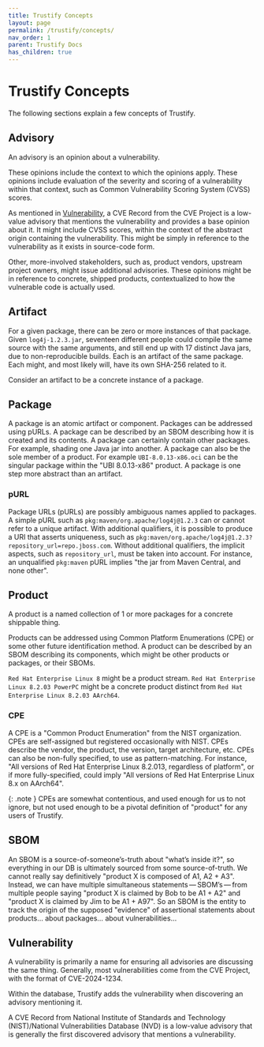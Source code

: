 ```yaml
---
title: Trustify Concepts
layout: page
permalink: /trustify/concepts/
nav_order: 1
parent: Trustify Docs
has_children: true
---
```


# Trustify Concepts

The following sections explain a few concepts of Trustify.

## Advisory

An advisory is an opinion about a vulnerability.

These opinions include the context to which the opinions apply. These opinions
include evaluation of the severity and scoring of a vulnerability within that
context, such as Common Vulnerability Scoring System (CVSS) scores.

As mentioned in [Vulnerability](#vulnerability), a CVE Record from the CVE
Project is a low-value advisory that mentions the vulnerability and provides a
base opinion about it. It might include CVSS scores, within the context of the
abstract origin containing the vulnerability. This might be simply in reference
to the vulnerability as it exists in source-code form.

Other, more-involved stakeholders, such as, product vendors, upstream project
owners, might issue additional advisories. These opinions might be in reference
to concrete, shipped products, contextualized to how the vulnerable code is
actually used.

## Artifact

For a given package, there can be zero or more instances of that package. Given
`log4j-1.2.3.jar`, seventeen different people could compile the same source with
the same arguments, and still end up with 17 distinct Java jars, due to
non-reproducible builds. Each is an artifact of the same package. Each might,
and most likely will, have its own SHA-256 related to it.

Consider an artifact to be a concrete instance of a package.

## Package

A package is an atomic artifact or component. Packages can be addressed using
pURLs. A package can be described by an SBOM describing how it is created and
its contents. A package can certainly contain other packages. For example,
shading one Java jar into another. A package can also be the sole member of a
product. For example `UBI-8.0.13-x86.oci` can be the singular package within the
"UBI 8.0.13-x86" product. A package is one step more abstract than an artifact.

### pURL

Package URLs (pURLs) are possibly ambiguous names applied to packages. A simple
pURL such as `pkg:maven/org.apache/log4j@1.2.3` can or cannot refer to a unique
artifact. With additional qualifiers, it is possible to produce a URI that
asserts uniqueness, such as
`pkg:maven/org.apache/log4j@1.2.3?repository_url=repo.jboss.com`. Without
additional qualifiers, the implicit aspects, such as `repository_url`, must be
taken into account. For instance, an unqualified `pkg:maven` pURL implies "the
jar from Maven Central, and none other".

## Product

A product is a named collection of 1 or more packages for a concrete shippable
thing.

Products can be addressed using Common Platform Enumerations (CPE) or some other
future identification method. A product can be described by an SBOM describing
its components, which might be other products or packages, or their SBOMs.

`Red Hat Enterprise Linux 8` might be a product stream.
`Red Hat Enterprise Linux 8.2.03 PowerPC` might be a concrete product distinct
from `Red Hat Enterprise Linux 8.2.03 AArch64`.

### CPE

A CPE is a "Common Product Enumeration" from the NIST organization. CPEs are
self-assigned but registered occasionally with NIST. CPEs describe the vendor,
the product, the version, target architecture, etc. CPEs can also be non-fully
specified, to use as pattern-matching. For instance, "All versions of Red Hat
Enterprise Linux 8.2.013, regardless of platform", or if more fully-specified,
could imply "All versions of Red Hat Enterprise Linux 8.x on AArch64".

{: .note } CPEs are somewhat contentious, and used enough for us to not ignore,
but not used enough to be a pivotal definition of "product" for any users of
Trustify.

## SBOM

An SBOM is a source-of-someone’s-truth about "what’s inside it?", so everything
in our DB is ultimately sourced from some source-of-truth. We cannot really say
definitively "product X is composed of A1, A2 + A3". Instead, we can have
multiple simultaneous statements — SBOM’s — from multiple people saying "product
X is claimed by Bob to be A1 + A2" and "product X is claimed by Jim to be A1 +
A97". So an SBOM is the entity to track the origin of the supposed "evidence" of
assertional statements about products…​ about packages…​ about vulnerabilities…​

## Vulnerability

A vulnerability is primarily a name for ensuring all advisories are discussing
the same thing. Generally, most vulnerabilities come from the CVE Project, with
the format of CVE-2024-1234.

Within the database, Trustify adds the vulnerability when discovering an
advisory mentioning it.

A CVE Record from National Institute of Standards and Technology (NIST)/National
Vulnerabilities Database (NVD) is a low-value advisory that is generally the
first discovered advisory that mentions a vulnerability.

